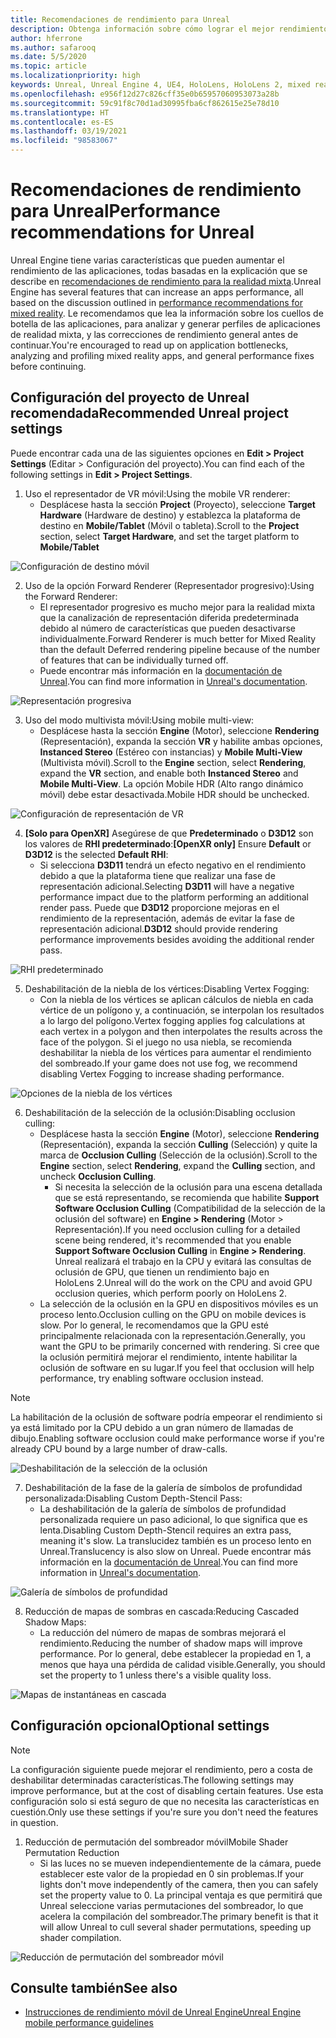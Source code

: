 ```yaml
---
title: Recomendaciones de rendimiento para Unreal
description: Obtenga información sobre cómo lograr el mejor rendimiento de las aplicaciones de realidad mixta con la configuración de proyecto de Unreal recomendada.
author: hferrone
ms.author: safarooq
ms.date: 5/5/2020
ms.topic: article
ms.localizationpriority: high
keywords: Unreal, Unreal Engine 4, UE4, HoloLens, HoloLens 2, mixed reality, performance, optimization, settings, documentation
ms.openlocfilehash: e956f12d27c826cff35e0b65957060953073a28b
ms.sourcegitcommit: 59c91f8c70d1ad30995fba6cf862615e25e78d10
ms.translationtype: HT
ms.contentlocale: es-ES
ms.lasthandoff: 03/19/2021
ms.locfileid: "98583067"
---
```

# <a name="performance-recommendations-for-unreal"></a><span data-ttu-id="3044c-104">Recomendaciones de rendimiento para Unreal</span><span class="sxs-lookup"><span data-stu-id="3044c-104">Performance recommendations for Unreal</span></span>

<span data-ttu-id="3044c-105">Unreal Engine tiene varias características que pueden aumentar el rendimiento de las aplicaciones, todas basadas en la explicación que se describe en [recomendaciones de rendimiento para la realidad mixta](../platform-capabilities-and-apis/understanding-performance-for-mixed-reality.md).</span><span class="sxs-lookup"><span data-stu-id="3044c-105">Unreal Engine has several features that can increase an apps performance, all based on the discussion outlined in [performance recommendations for mixed reality](../platform-capabilities-and-apis/understanding-performance-for-mixed-reality.md).</span></span> <span data-ttu-id="3044c-106">Le recomendamos que lea la información sobre los cuellos de botella de las aplicaciones, para analizar y generar perfiles de aplicaciones de realidad mixta, y las correcciones de rendimiento general antes de continuar.</span><span class="sxs-lookup"><span data-stu-id="3044c-106">You're encouraged to read up on application bottlenecks, analyzing and profiling mixed reality apps, and general performance fixes before continuing.</span></span>

## <a name="recommended-unreal-project-settings"></a><span data-ttu-id="3044c-107">Configuración del proyecto de Unreal recomendada</span><span class="sxs-lookup"><span data-stu-id="3044c-107">Recommended Unreal project settings</span></span>

<span data-ttu-id="3044c-108">Puede encontrar cada una de las siguientes opciones en **Edit > Project Settings** (Editar > Configuración del proyecto).</span><span class="sxs-lookup"><span data-stu-id="3044c-108">You can find each of the following settings in **Edit > Project Settings**.</span></span>

1. <span data-ttu-id="3044c-109">Uso el representador de VR móvil:</span><span class="sxs-lookup"><span data-stu-id="3044c-109">Using the mobile VR renderer:</span></span>
    * <span data-ttu-id="3044c-110">Desplácese hasta la sección **Project** (Proyecto), seleccione **Target Hardware** (Hardware de destino) y establezca la plataforma de destino en **Mobile/Tablet** (Móvil o tableta).</span><span class="sxs-lookup"><span data-stu-id="3044c-110">Scroll to the **Project** section, select **Target Hardware**, and set the target platform to **Mobile/Tablet**</span></span>

![Configuración de destino móvil](images/unreal/performance-recommendations-img-01.png)

2. <span data-ttu-id="3044c-112">Uso de la opción Forward Renderer (Representador progresivo):</span><span class="sxs-lookup"><span data-stu-id="3044c-112">Using the Forward Renderer:</span></span> 
    * <span data-ttu-id="3044c-113">El representador progresivo es mucho mejor para la realidad mixta que la canalización de representación diferida predeterminada debido al número de características que pueden desactivarse individualmente.</span><span class="sxs-lookup"><span data-stu-id="3044c-113">Forward Renderer is much better for Mixed Reality than the default Deferred rendering pipeline because of the number of features that can be individually turned off.</span></span> 
    * <span data-ttu-id="3044c-114">Puede encontrar más información en la [documentación de Unreal](https://docs.unrealengine.com/Platforms/VR/DevelopVR/VRPerformance/index.html).</span><span class="sxs-lookup"><span data-stu-id="3044c-114">You can find more information in [Unreal's documentation](https://docs.unrealengine.com/Platforms/VR/DevelopVR/VRPerformance/index.html).</span></span>

![Representación progresiva](images/unreal/performance-recommendations-img-04.png)

3. <span data-ttu-id="3044c-116">Uso del modo multivista móvil:</span><span class="sxs-lookup"><span data-stu-id="3044c-116">Using mobile multi-view:</span></span>
    * <span data-ttu-id="3044c-117">Desplácese hasta la sección **Engine** (Motor), seleccione **Rendering** (Representación), expanda la sección **VR** y habilite ambas opciones, **Instanced Stereo** (Estéreo con instancias) y **Mobile Multi-View** (Multivista móvil).</span><span class="sxs-lookup"><span data-stu-id="3044c-117">Scroll to the **Engine** section, select **Rendering**, expand the **VR** section, and enable both **Instanced Stereo** and **Mobile Multi-View**.</span></span> <span data-ttu-id="3044c-118">La opción Mobile HDR (Alto rango dinámico móvil) debe estar desactivada.</span><span class="sxs-lookup"><span data-stu-id="3044c-118">Mobile HDR should be unchecked.</span></span>

![Configuración de representación de VR](images/unreal/performance-recommendations-img-03.png)

4. <span data-ttu-id="3044c-120">**[Solo para OpenXR]** Asegúrese de que **Predeterminado** o **D3D12** son los valores de **RHI predeterminado**:</span><span class="sxs-lookup"><span data-stu-id="3044c-120">**[OpenXR only]** Ensure **Default** or **D3D12** is the selected **Default RHI**:</span></span>
    * <span data-ttu-id="3044c-121">Si selecciona **D3D11** tendrá un efecto negativo en el rendimiento debido a que la plataforma tiene que realizar una fase de representación adicional.</span><span class="sxs-lookup"><span data-stu-id="3044c-121">Selecting **D3D11** will have a negative performance impact due to the platform performing an additional render pass.</span></span> <span data-ttu-id="3044c-122">Puede que **D3D12** proporcione mejoras en el rendimiento de la representación, además de evitar la fase de representación adicional.</span><span class="sxs-lookup"><span data-stu-id="3044c-122">**D3D12** should provide rendering performance improvements besides avoiding the additional render pass.</span></span>

![RHI predeterminado](images/unreal/performance-recommendations-img-09.png)

5. <span data-ttu-id="3044c-124">Deshabilitación de la niebla de los vértices:</span><span class="sxs-lookup"><span data-stu-id="3044c-124">Disabling Vertex Fogging:</span></span> 
    * <span data-ttu-id="3044c-125">Con la niebla de los vértices se aplican cálculos de niebla en cada vértice de un polígono y, a continuación, se interpolan los resultados a lo largo del polígono.</span><span class="sxs-lookup"><span data-stu-id="3044c-125">Vertex fogging applies fog calculations at each vertex in a polygon and then interpolates the results across the face of the polygon.</span></span> <span data-ttu-id="3044c-126">Si el juego no usa niebla, se recomienda deshabilitar la niebla de los vértices para aumentar el rendimiento del sombreado.</span><span class="sxs-lookup"><span data-stu-id="3044c-126">If your game does not use fog, we recommend disabling Vertex Fogging to increase shading performance.</span></span>

![Opciones de la niebla de los vértices](images/unreal/performance-recommendations-img-05.png)

6. <span data-ttu-id="3044c-128">Deshabilitación de la selección de la oclusión:</span><span class="sxs-lookup"><span data-stu-id="3044c-128">Disabling occlusion culling:</span></span>
    * <span data-ttu-id="3044c-129">Desplácese hasta la sección **Engine** (Motor), seleccione **Rendering** (Representación), expanda la sección **Culling** (Selección) y quite la marca de **Occlusion Culling** (Selección de la oclusión).</span><span class="sxs-lookup"><span data-stu-id="3044c-129">Scroll to the **Engine** section, select **Rendering**, expand the **Culling** section, and uncheck **Occlusion Culling**.</span></span>
        + <span data-ttu-id="3044c-130">Si necesita la selección de la oclusión para una escena detallada que se está representando, se recomienda que habilite **Support Software Occlusion Culling** (Compatibilidad de la selección de la oclusión del software) en **Engine > Rendering** (Motor > Representación).</span><span class="sxs-lookup"><span data-stu-id="3044c-130">If you need occlusion culling for a detailed scene being rendered, it's recommended that you enable **Support Software Occlusion Culling** in **Engine > Rendering**.</span></span> <span data-ttu-id="3044c-131">Unreal realizará el trabajo en la CPU y evitará las consultas de oclusión de GPU, que tienen un rendimiento bajo en HoloLens 2.</span><span class="sxs-lookup"><span data-stu-id="3044c-131">Unreal will do the work on the CPU and avoid GPU occlusion queries, which perform poorly on HoloLens 2.</span></span>
    * <span data-ttu-id="3044c-132">La selección de la oclusión en la GPU en dispositivos móviles es un proceso lento.</span><span class="sxs-lookup"><span data-stu-id="3044c-132">Occlusion culling on the GPU on mobile devices is slow.</span></span> <span data-ttu-id="3044c-133">Por lo general, le recomendamos que la GPU esté principalmente relacionada con la representación.</span><span class="sxs-lookup"><span data-stu-id="3044c-133">Generally, you want the GPU to be primarily concerned with rendering.</span></span> <span data-ttu-id="3044c-134">Si cree que la oclusión permitirá mejorar el rendimiento, intente habilitar la oclusión de software en su lugar.</span><span class="sxs-lookup"><span data-stu-id="3044c-134">If you feel that occlusion will help performance, try enabling software occlusion instead.</span></span> 

> [!NOTE]
> <span data-ttu-id="3044c-135">La habilitación de la oclusión de software podría empeorar el rendimiento si ya está limitado por la CPU debido a un gran número de llamadas de dibujo.</span><span class="sxs-lookup"><span data-stu-id="3044c-135">Enabling software occlusion could make performance worse if you're already CPU bound by a large number of draw-calls.</span></span>

![Deshabilitación de la selección de la oclusión](images/unreal/performance-recommendations-img-02.png)

7. <span data-ttu-id="3044c-137">Deshabilitación de la fase de la galería de símbolos de profundidad personalizada:</span><span class="sxs-lookup"><span data-stu-id="3044c-137">Disabling Custom Depth-Stencil Pass:</span></span>
    * <span data-ttu-id="3044c-138">La deshabilitación de la galería de símbolos de profundidad personalizada requiere un paso adicional, lo que significa que es lenta.</span><span class="sxs-lookup"><span data-stu-id="3044c-138">Disabling Custom Depth-Stencil requires an extra pass, meaning it's slow.</span></span> <span data-ttu-id="3044c-139">La translucidez también es un proceso lento en Unreal.</span><span class="sxs-lookup"><span data-stu-id="3044c-139">Translucency is also slow on Unreal.</span></span> <span data-ttu-id="3044c-140">Puede encontrar más información en la [documentación de Unreal](https://docs.unrealengine.com/Engine/Performance/Guidelines/index.html).</span><span class="sxs-lookup"><span data-stu-id="3044c-140">You can find more information in [Unreal's documentation](https://docs.unrealengine.com/Engine/Performance/Guidelines/index.html).</span></span>

![Galería de símbolos de profundidad](images/unreal/performance-recommendations-img-06.png)

8. <span data-ttu-id="3044c-142">Reducción de mapas de sombras en cascada:</span><span class="sxs-lookup"><span data-stu-id="3044c-142">Reducing Cascaded Shadow Maps:</span></span> 
    * <span data-ttu-id="3044c-143">La reducción del número de mapas de sombras mejorará el rendimiento.</span><span class="sxs-lookup"><span data-stu-id="3044c-143">Reducing the number of shadow maps will improve performance.</span></span> <span data-ttu-id="3044c-144">Por lo general, debe establecer la propiedad en 1, a menos que haya una pérdida de calidad visible.</span><span class="sxs-lookup"><span data-stu-id="3044c-144">Generally, you should set the property to 1 unless there's a visible quality loss.</span></span> 

![Mapas de instantáneas en cascada](images/unreal/performance-recommendations-img-07.png)

## <a name="optional-settings"></a><span data-ttu-id="3044c-146">Configuración opcional</span><span class="sxs-lookup"><span data-stu-id="3044c-146">Optional settings</span></span>

> [!NOTE]
> <span data-ttu-id="3044c-147">La configuración siguiente puede mejorar el rendimiento, pero a costa de deshabilitar determinadas características.</span><span class="sxs-lookup"><span data-stu-id="3044c-147">The following settings may improve performance, but at the cost of disabling certain features.</span></span> <span data-ttu-id="3044c-148">Use esta configuración solo si está seguro de que no necesita las características en cuestión.</span><span class="sxs-lookup"><span data-stu-id="3044c-148">Only use these settings if you're sure you don't need the features in question.</span></span>

1. <span data-ttu-id="3044c-149">Reducción de permutación del sombreador móvil</span><span class="sxs-lookup"><span data-stu-id="3044c-149">Mobile Shader Permutation Reduction</span></span>
    * <span data-ttu-id="3044c-150">Si las luces no se mueven independientemente de la cámara, puede establecer este valor de la propiedad en 0 sin problemas.</span><span class="sxs-lookup"><span data-stu-id="3044c-150">If your lights don't move independently of the camera, then you can safely set the property value to 0.</span></span> <span data-ttu-id="3044c-151">La principal ventaja es que permitirá que Unreal seleccione varias permutaciones del sombreador, lo que acelera la compilación del sombreador.</span><span class="sxs-lookup"><span data-stu-id="3044c-151">The primary benefit is that it will allow Unreal to cull several shader permutations, speeding up shader compilation.</span></span>

![Reducción de permutación del sombreador móvil](images/unreal/performance-recommendations-img-08.png)

## <a name="see-also"></a><span data-ttu-id="3044c-153">Consulte también</span><span class="sxs-lookup"><span data-stu-id="3044c-153">See also</span></span>

* [<span data-ttu-id="3044c-154">Instrucciones de rendimiento móvil de Unreal Engine</span><span class="sxs-lookup"><span data-stu-id="3044c-154">Unreal Engine mobile performance guidelines</span></span>]( https://docs.unrealengine.com/Platforms/Mobile/Performance/index.html)